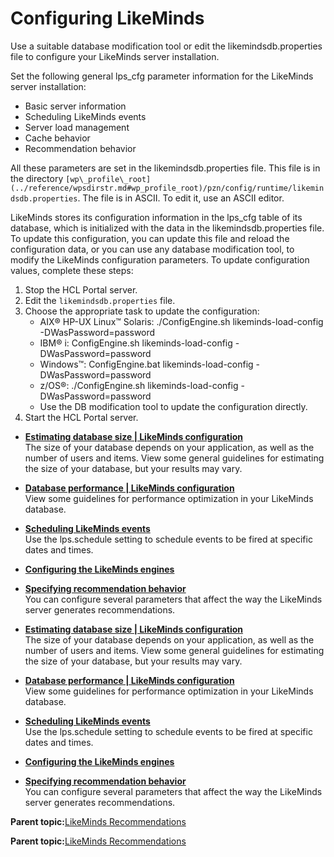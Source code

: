 # Configuring LikeMinds

Use a suitable database modification tool or edit the likemindsdb.properties file to configure your LikeMinds server installation.

Set the following general lps\_cfg parameter information for the LikeMinds server installation:

-   Basic server information
-   Scheduling LikeMinds events
-   Server load management
-   Cache behavior
-   Recommendation behavior

All these parameters are set in the likemindsdb.properties file. This file is in the directory `[wp\_profile\_root](../reference/wpsdirstr.md#wp_profile_root)/pzn/config/runtime/likemindsdb.properties`. The file is in ASCII. To edit it, use an ASCII editor.

LikeMinds stores its configuration information in the lps\_cfg table of its database, which is initialized with the data in the likemindsdb.properties file. To update this configuration, you can update this file and reload the configuration data, or you can use any database modification tool, to modify the LikeMinds configuration parameters. To update configuration values, complete these steps:

1.  Stop the HCL Portal server.
2.  Edit the `likemindsdb.properties` file.
3.  Choose the appropriate task to update the configuration:
    -   AIX® HP-UX Linux™ Solaris: ./ConfigEngine.sh likeminds-load-config -DWasPassword=password
    -   IBM® i: ConfigEngine.sh likeminds-load-config -DWasPassword=password
    -   Windows™: ConfigEngine.bat likeminds-load-config -DWasPassword=password
    -   z/OS®: ./ConfigEngine.sh likeminds-load-config -DWasPassword=password
    -   Use the DB modification tool to update the configuration directly.
4.  Start the HCL Portal server.

-   **[Estimating database size \| LikeMinds configuration](../pzn/pzn_estimate_db_size.md)**  
The size of your database depends on your application, as well as the number of users and items. View some general guidelines for estimating the size of your database, but your results may vary.
-   **[Database performance \| LikeMinds configuration](../pzn/pzn_db_performance.md)**  
View some guidelines for performance optimization in your LikeMinds database.
-   **[Scheduling LikeMinds events](../pzn/pzn_schedule_likeminds_events.md)**  
 Use the lps.schedule setting to schedule events to be fired at specific dates and times.
-   **[Configuring the LikeMinds engines](../pzn/pzn_configure_likeminds_engines.md)**  

-   **[Specifying recommendation behavior](../pzn/pzn_specify_recommendation_behavior.md)**  
You can configure several parameters that affect the way the LikeMinds server generates recommendations.
-   **[Estimating database size \| LikeMinds configuration](../pzn/pzn_estimate_db_size.md)**  
The size of your database depends on your application, as well as the number of users and items. View some general guidelines for estimating the size of your database, but your results may vary.
-   **[Database performance \| LikeMinds configuration](../pzn/pzn_db_performance.md)**  
View some guidelines for performance optimization in your LikeMinds database.
-   **[Scheduling LikeMinds events](../pzn/pzn_schedule_likeminds_events.md)**  
 Use the lps.schedule setting to schedule events to be fired at specific dates and times.
-   **[Configuring the LikeMinds engines](../pzn/pzn_configure_likeminds_engines.md)**  

-   **[Specifying recommendation behavior](../pzn/pzn_specify_recommendation_behavior.md)**  
You can configure several parameters that affect the way the LikeMinds server generates recommendations.

**Parent topic:**[LikeMinds Recommendations](../pzn/pzn_intro_likeminds.md)

**Parent topic:**[LikeMinds Recommendations](../pzn/pzn_intro_likeminds.md)

